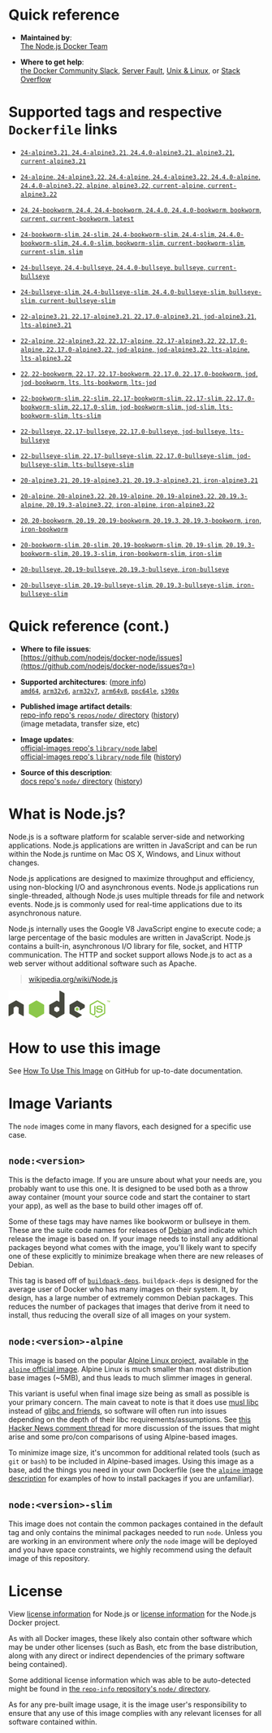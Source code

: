 <!--

********************************************************************************

WARNING:

    DO NOT EDIT "node/README.md"

    IT IS AUTO-GENERATED

    (from the other files in "node/" combined with a set of templates)

********************************************************************************

-->

# Quick reference

-	**Maintained by**:  
	[The Node.js Docker Team](https://github.com/nodejs/docker-node)

-	**Where to get help**:  
	[the Docker Community Slack](https://dockr.ly/comm-slack), [Server Fault](https://serverfault.com/help/on-topic), [Unix & Linux](https://unix.stackexchange.com/help/on-topic), or [Stack Overflow](https://stackoverflow.com/help/on-topic)

# Supported tags and respective `Dockerfile` links

-	[`24-alpine3.21`, `24.4-alpine3.21`, `24.4.0-alpine3.21`, `alpine3.21`, `current-alpine3.21`](https://github.com/nodejs/docker-node/blob/72fb86458a432da1cc1dd93966a62f2eeb954325/24/alpine3.21/Dockerfile)

-	[`24-alpine`, `24-alpine3.22`, `24.4-alpine`, `24.4-alpine3.22`, `24.4.0-alpine`, `24.4.0-alpine3.22`, `alpine`, `alpine3.22`, `current-alpine`, `current-alpine3.22`](https://github.com/nodejs/docker-node/blob/72fb86458a432da1cc1dd93966a62f2eeb954325/24/alpine3.22/Dockerfile)

-	[`24`, `24-bookworm`, `24.4`, `24.4-bookworm`, `24.4.0`, `24.4.0-bookworm`, `bookworm`, `current`, `current-bookworm`, `latest`](https://github.com/nodejs/docker-node/blob/72fb86458a432da1cc1dd93966a62f2eeb954325/24/bookworm/Dockerfile)

-	[`24-bookworm-slim`, `24-slim`, `24.4-bookworm-slim`, `24.4-slim`, `24.4.0-bookworm-slim`, `24.4.0-slim`, `bookworm-slim`, `current-bookworm-slim`, `current-slim`, `slim`](https://github.com/nodejs/docker-node/blob/72fb86458a432da1cc1dd93966a62f2eeb954325/24/bookworm-slim/Dockerfile)

-	[`24-bullseye`, `24.4-bullseye`, `24.4.0-bullseye`, `bullseye`, `current-bullseye`](https://github.com/nodejs/docker-node/blob/72fb86458a432da1cc1dd93966a62f2eeb954325/24/bullseye/Dockerfile)

-	[`24-bullseye-slim`, `24.4-bullseye-slim`, `24.4.0-bullseye-slim`, `bullseye-slim`, `current-bullseye-slim`](https://github.com/nodejs/docker-node/blob/72fb86458a432da1cc1dd93966a62f2eeb954325/24/bullseye-slim/Dockerfile)

-	[`22-alpine3.21`, `22.17-alpine3.21`, `22.17.0-alpine3.21`, `jod-alpine3.21`, `lts-alpine3.21`](https://github.com/nodejs/docker-node/blob/d78e8df65f94f391ba1adf67f7ef1e2596ac92f1/22/alpine3.21/Dockerfile)

-	[`22-alpine`, `22-alpine3.22`, `22.17-alpine`, `22.17-alpine3.22`, `22.17.0-alpine`, `22.17.0-alpine3.22`, `jod-alpine`, `jod-alpine3.22`, `lts-alpine`, `lts-alpine3.22`](https://github.com/nodejs/docker-node/blob/d78e8df65f94f391ba1adf67f7ef1e2596ac92f1/22/alpine3.22/Dockerfile)

-	[`22`, `22-bookworm`, `22.17`, `22.17-bookworm`, `22.17.0`, `22.17.0-bookworm`, `jod`, `jod-bookworm`, `lts`, `lts-bookworm`, `lts-jod`](https://github.com/nodejs/docker-node/blob/d78e8df65f94f391ba1adf67f7ef1e2596ac92f1/22/bookworm/Dockerfile)

-	[`22-bookworm-slim`, `22-slim`, `22.17-bookworm-slim`, `22.17-slim`, `22.17.0-bookworm-slim`, `22.17.0-slim`, `jod-bookworm-slim`, `jod-slim`, `lts-bookworm-slim`, `lts-slim`](https://github.com/nodejs/docker-node/blob/d78e8df65f94f391ba1adf67f7ef1e2596ac92f1/22/bookworm-slim/Dockerfile)

-	[`22-bullseye`, `22.17-bullseye`, `22.17.0-bullseye`, `jod-bullseye`, `lts-bullseye`](https://github.com/nodejs/docker-node/blob/d78e8df65f94f391ba1adf67f7ef1e2596ac92f1/22/bullseye/Dockerfile)

-	[`22-bullseye-slim`, `22.17-bullseye-slim`, `22.17.0-bullseye-slim`, `jod-bullseye-slim`, `lts-bullseye-slim`](https://github.com/nodejs/docker-node/blob/d78e8df65f94f391ba1adf67f7ef1e2596ac92f1/22/bullseye-slim/Dockerfile)

-	[`20-alpine3.21`, `20.19-alpine3.21`, `20.19.3-alpine3.21`, `iron-alpine3.21`](https://github.com/nodejs/docker-node/blob/d78e8df65f94f391ba1adf67f7ef1e2596ac92f1/20/alpine3.21/Dockerfile)

-	[`20-alpine`, `20-alpine3.22`, `20.19-alpine`, `20.19-alpine3.22`, `20.19.3-alpine`, `20.19.3-alpine3.22`, `iron-alpine`, `iron-alpine3.22`](https://github.com/nodejs/docker-node/blob/d78e8df65f94f391ba1adf67f7ef1e2596ac92f1/20/alpine3.22/Dockerfile)

-	[`20`, `20-bookworm`, `20.19`, `20.19-bookworm`, `20.19.3`, `20.19.3-bookworm`, `iron`, `iron-bookworm`](https://github.com/nodejs/docker-node/blob/d78e8df65f94f391ba1adf67f7ef1e2596ac92f1/20/bookworm/Dockerfile)

-	[`20-bookworm-slim`, `20-slim`, `20.19-bookworm-slim`, `20.19-slim`, `20.19.3-bookworm-slim`, `20.19.3-slim`, `iron-bookworm-slim`, `iron-slim`](https://github.com/nodejs/docker-node/blob/d78e8df65f94f391ba1adf67f7ef1e2596ac92f1/20/bookworm-slim/Dockerfile)

-	[`20-bullseye`, `20.19-bullseye`, `20.19.3-bullseye`, `iron-bullseye`](https://github.com/nodejs/docker-node/blob/d78e8df65f94f391ba1adf67f7ef1e2596ac92f1/20/bullseye/Dockerfile)

-	[`20-bullseye-slim`, `20.19-bullseye-slim`, `20.19.3-bullseye-slim`, `iron-bullseye-slim`](https://github.com/nodejs/docker-node/blob/d78e8df65f94f391ba1adf67f7ef1e2596ac92f1/20/bullseye-slim/Dockerfile)

# Quick reference (cont.)

-	**Where to file issues**:  
	[https://github.com/nodejs/docker-node/issues](https://github.com/nodejs/docker-node/issues?q=)

-	**Supported architectures**: ([more info](https://github.com/docker-library/official-images#architectures-other-than-amd64))  
	[`amd64`](https://hub.docker.com/r/amd64/node/), [`arm32v6`](https://hub.docker.com/r/arm32v6/node/), [`arm32v7`](https://hub.docker.com/r/arm32v7/node/), [`arm64v8`](https://hub.docker.com/r/arm64v8/node/), [`ppc64le`](https://hub.docker.com/r/ppc64le/node/), [`s390x`](https://hub.docker.com/r/s390x/node/)

-	**Published image artifact details**:  
	[repo-info repo's `repos/node/` directory](https://github.com/docker-library/repo-info/blob/master/repos/node) ([history](https://github.com/docker-library/repo-info/commits/master/repos/node))  
	(image metadata, transfer size, etc)

-	**Image updates**:  
	[official-images repo's `library/node` label](https://github.com/docker-library/official-images/issues?q=label%3Alibrary%2Fnode)  
	[official-images repo's `library/node` file](https://github.com/docker-library/official-images/blob/master/library/node) ([history](https://github.com/docker-library/official-images/commits/master/library/node))

-	**Source of this description**:  
	[docs repo's `node/` directory](https://github.com/docker-library/docs/tree/master/node) ([history](https://github.com/docker-library/docs/commits/master/node))

# What is Node.js?

Node.js is a software platform for scalable server-side and networking applications. Node.js applications are written in JavaScript and can be run within the Node.js runtime on Mac OS X, Windows, and Linux without changes.

Node.js applications are designed to maximize throughput and efficiency, using non-blocking I/O and asynchronous events. Node.js applications run single-threaded, although Node.js uses multiple threads for file and network events. Node.js is commonly used for real-time applications due to its asynchronous nature.

Node.js internally uses the Google V8 JavaScript engine to execute code; a large percentage of the basic modules are written in JavaScript. Node.js contains a built-in, asynchronous I/O library for file, socket, and HTTP communication. The HTTP and socket support allows Node.js to act as a web server without additional software such as Apache.

> [wikipedia.org/wiki/Node.js](https://en.wikipedia.org/wiki/Node.js)

![logo](https://raw.githubusercontent.com/docker-library/docs/01c12653951b2fe592c1f93a13b4e289ada0e3a1/node/logo.png)

# How to use this image

See [How To Use This Image](https://github.com/nodejs/docker-node/blob/master/README.md#how-to-use-this-image) on GitHub for up-to-date documentation.

# Image Variants

The `node` images come in many flavors, each designed for a specific use case.

## `node:<version>`

This is the defacto image. If you are unsure about what your needs are, you probably want to use this one. It is designed to be used both as a throw away container (mount your source code and start the container to start your app), as well as the base to build other images off of.

Some of these tags may have names like bookworm or bullseye in them. These are the suite code names for releases of [Debian](https://wiki.debian.org/DebianReleases) and indicate which release the image is based on. If your image needs to install any additional packages beyond what comes with the image, you'll likely want to specify one of these explicitly to minimize breakage when there are new releases of Debian.

This tag is based off of [`buildpack-deps`](https://hub.docker.com/_/buildpack-deps/). `buildpack-deps` is designed for the average user of Docker who has many images on their system. It, by design, has a large number of extremely common Debian packages. This reduces the number of packages that images that derive from it need to install, thus reducing the overall size of all images on your system.

## `node:<version>-alpine`

This image is based on the popular [Alpine Linux project](https://alpinelinux.org), available in [the `alpine` official image](https://hub.docker.com/_/alpine). Alpine Linux is much smaller than most distribution base images (~5MB), and thus leads to much slimmer images in general.

This variant is useful when final image size being as small as possible is your primary concern. The main caveat to note is that it does use [musl libc](https://musl.libc.org) instead of [glibc and friends](https://www.etalabs.net/compare_libcs.html), so software will often run into issues depending on the depth of their libc requirements/assumptions. See [this Hacker News comment thread](https://news.ycombinator.com/item?id=10782897) for more discussion of the issues that might arise and some pro/con comparisons of using Alpine-based images.

To minimize image size, it's uncommon for additional related tools (such as `git` or `bash`) to be included in Alpine-based images. Using this image as a base, add the things you need in your own Dockerfile (see the [`alpine` image description](https://hub.docker.com/_/alpine/) for examples of how to install packages if you are unfamiliar).

## `node:<version>-slim`

This image does not contain the common packages contained in the default tag and only contains the minimal packages needed to run `node`. Unless you are working in an environment where *only* the `node` image will be deployed and you have space constraints, we highly recommend using the default image of this repository.

# License

View [license information](https://github.com/nodejs/node/blob/master/LICENSE) for Node.js or [license information](https://github.com/nodejs/docker-node/blob/master/LICENSE) for the Node.js Docker project.

As with all Docker images, these likely also contain other software which may be under other licenses (such as Bash, etc from the base distribution, along with any direct or indirect dependencies of the primary software being contained).

Some additional license information which was able to be auto-detected might be found in [the `repo-info` repository's `node/` directory](https://github.com/docker-library/repo-info/tree/master/repos/node).

As for any pre-built image usage, it is the image user's responsibility to ensure that any use of this image complies with any relevant licenses for all software contained within.
